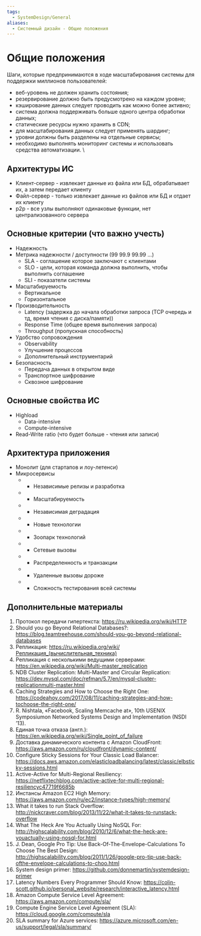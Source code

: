 ```yaml
---
tags:
  - SystemDesign/General
aliases:
  - Системный дизайн - Общие положения
---
```

# Общие положения

Шаги, которые предпринимаются в ходе масштабирования системы для поддержки миллионов пользователей:

- веб-уровень не должен хранить состояния;
- резервирование должно быть предусмотрено на каждом уровне;
- кэширование данных следует проводить как можно более активно;
- система должна поддерживать больше одного центра обработки данных;
- статические ресурсы нужно хранить в CDN;
- для масштабирования данных следует применять шардинг;
- уровни должны быть разделены на отдельные сервисы;
- необходимо выполнять мониторинг системы и использовать средства автоматизации.
\
## Архитектуры ИС

- Клиент-сервер - извлекает данные из файла или БД, обрабатывает их, а затем передает клиенту
- Файл-сервер - только извлекает данные из файлов или БД и отдает их клиенту
- p2p - все узлы выполняют одинаковые функции, нет централизованного сервера

## Основные критерии (что важно учесть)

- Надежность
- Метрика надежности / доступности (99 99.9 99.99 ...)
	- SLA - соглашение которое заключают с клиентами
	- SLO - цели, которая команда должна выполнить, чтобы выполнить соглашение
	- SLI - показатели системы
- Масштабируемость
	- Вертикальное
	- Горизонтальное
- Производительность
	- Latency (задержка до начала обработки запроса (TCP очередь и тд, время чтения с диска/памяти))
	- Response Time (общее время выполнения запроса)
	- Throughput (пропускная способность)
- Удобство сопровождения
	- Observability
	- Улучшение процессов
	- Дополнительный инструментарий
- Безопасность
	- Передача данных в открытом виде
	- Транспортное шифрование
	- Сквозное шифрование

## Основные свойства ИС

- Highload
	- Data-intensive
	- Compute-intensive
- Read-Write ratio (что будет больше - чтения или записи)

## Архитектура приложения

- Монолит (для стартапов и лоу-летенси)
- Микросервисы
	- + Независимые релизы и разработка
	- + Масштабируемость
	- + Независимая деградация
	- + Новые технологии
	- - Зоопарк технологий
	- - Сетевые вызовы
	- - Распределенность и транзакции
	- - Удаленные вызовы дороже
	- - Сложность тестирования всей системы

## Дополнительные материалы

1. Протокол передачи гипертекста: https://ru.wikipedia.org/wiki/HTTP
2. Should you go Beyond Relational Databases?: https://blog.teamtreehouse.com/should-you-go-beyond-relational-databases
3. Репликация: https://ru.wikipedia.org/wiki/Репликация_(вычислительная_техника)
4. Репликация с несколькими ведущими серверами: https://en.wikipedia.org/wiki/Multi-master_replication
5. NDB Cluster Replication: Multi-Master and Circular Replication: https://dev.mysql.com/doc/refman/5.7/en/mysql-cluster-replicationmulti-master.html
6. Caching Strategies and How to Choose the Right One: https://codeahoy.com/2017/08/11/caching-strategies-and-how-tochoose-the-right-one/
7. R. Nishtala, «Facebook, Scaling Memcache at», 10th USENIX Symposiumon Networked Systems Design and Implementation (NSDI ’13).
8. Единая точка отказа (англ.): https://en.wikipedia.org/wiki/Single_point_of_failure
9. Доставка динамического контента с Amazon CloudFront: https://aws.amazon.com/ru/cloudfront/dynamic-content/
10. Configure Sticky Sessions for Your Classic Load Balancer: https://docs.aws.amazon.com/elasticloadbalancing/latest/classic/elbsticky-sessions.html
11. Active-Active for Multi-Regional Resiliency: https://netflixtechblog.com/active-active-for-multi-regional-resiliencyc47719f6685b
12. Инстансы Amazon EC2 High Memory: https://aws.amazon.com/ru/ec2/instance-types/high-memory/
13. What it takes to run Stack Overflow: http://nickcraver.com/blog/2013/11/22/what-it-takes-to-runstack-overflow
14. What The Heck Are You Actually Using NoSQL For: http://highscalability.com/blog/2010/12/6/what-the-heck-are-youactually-using-nosql-for.html
15. J. Dean, Google Pro Tip: Use Back-Of-The-Envelope-Calculations To Choose The Best Design: http://highscalability.com/blog/2011/1/26/google-pro-tip-use-back-ofthe-envelope-calculations-to-choo.html
16. System design primer: https://github.com/donnemartin/systemdesign-primer
17. Latency Numbers Every Programmer Should Know: https://colin-scott.github.io/personal_website/research/interactive_latency.html
18. Amazon Compute Service Level Agreement: https://aws.amazon.com/compute/sla/
19. Compute Engine Service Level Agreement (SLA): https://cloud.google.com/compute/sla
20. SLA summary for Azure services: https://azure.microsoft.com/en-us/support/legal/sla/summary/